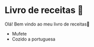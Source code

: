 # Livro de receitas :book:

Olá! Bem vindo ao meu livro de receitas:wave:

- Mufete 
- Cozido a portuguesa

